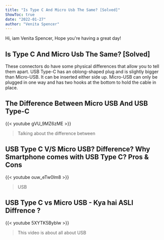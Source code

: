```yaml
---
title: "Is Type C And Micro Usb The Same? [Solved]"
ShowToc: true 
date: "2022-01-27"
author: "Venita Spencer" 
---
```


Hi, iam Venita Spencer, Hope you're having a great day!
## Is Type C And Micro Usb The Same? [Solved]
These connectors do have some physical differences that allow you to tell them apart. USB Type-C has an oblong-shaped plug and is slightly bigger than Micro-USB. It can be inserted either side up. Micro-USB can only be plugged in one way and has two hooks at the bottom to hold the cable in place.

## The Difference Between Micro USB And USB Type-C
{{< youtube gVU_9MZ6zME >}}
>Talking about the difference between 

## USB Type C V/S Micro USB? Difference? Why Smartphone comes with USB Type C? Pros & Cons
{{< youtube ouw_eTw0lm8 >}}
>USB 

## USB Type C vs Micro USB - Kya hai ASLI Diffrence ?
{{< youtube 5XYTK5Byblw >}}
>This video is about all about USB 

